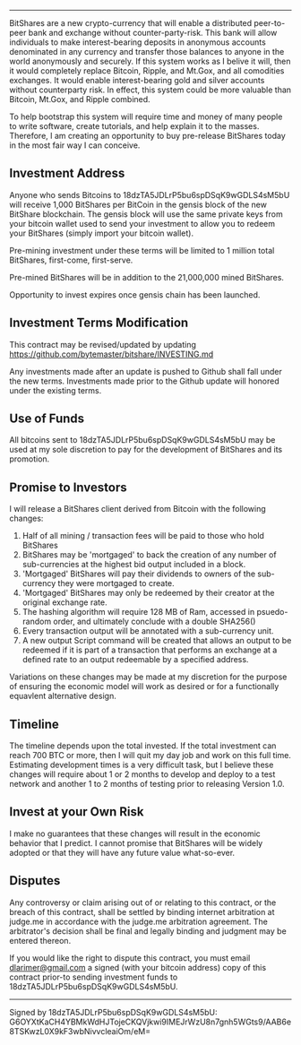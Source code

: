 ----------------------------------------------------------------------------------------
BitShares are a new crypto-currency that will enable a distributed peer-to-peer
bank and exchange without counter-party-risk.  This bank will allow individuals
to make interest-bearing deposits in anonymous accounts denominated in any currency 
and transfer those balances to anyone in the world anonymously and securely.  If this 
system works as I belive it will, then it would completely replace Bitcoin, Ripple, and Mt.Gox, and all 
comodities exchanges.  It would enable interest-bearing gold and silver accounts
without counterparty risk.  In effect, this system could be more valuable than
Bitcoin, Mt.Gox, and Ripple combined.

To help bootstrap this system will require time and money of many people to
write software, create tutorials, and help explain it to the masses.  Therefore,
I am creating an opportunity to buy pre-release BitShares today in the most fair
way I can conceive.

Investment Address
------------------
Anyone who sends Bitcoins to 18dzTA5JDLrP5bu6spDSqK9wGDLS4sM5bU will receive 1,000
BitShares per BitCoin in the gensis block of the new BitShare blockchain.  The gensis block will
use the same private keys from your bitcoin wallet used to send your investment to allow you 
to redeem your BitShares (simply import your bitcoin wallet).

Pre-mining investment under these terms will be limited to 1 million total BitShares, first-come, first-serve.

Pre-mined BitShares will be in addition to the 21,000,000 mined BitShares.

Opportunity to invest expires once gensis chain has been launched.

Investment Terms Modification 
-----------------
This contract may be revised/updated by updating https://github.com/bytemaster/bitshare/INVESTING.md 

Any investments made after an update is pushed to Github shall fall under the new terms. Investments
made prior to the Github update will honored under the existing terms.


Use of Funds
-----------------
All bitcoins sent to 18dzTA5JDLrP5bu6spDSqK9wGDLS4sM5bU may be used at my sole discretion to
pay for the development of BitShares and its promotion.  

Promise to Investors
--------------------
I will release a BitShares client derived from Bitcoin with the following changes:

1) Half of all mining / transaction fees will be paid to those who hold BitShares
2) BitShares may be 'mortgaged' to back the creation of any number of sub-currencies at the highest bid output included in a block.
3) 'Mortgaged' BitShares will pay their dividends to owners of the sub-currency they were mortgaged to create.
4) 'Mortgaged' BitShares may only be redeemed by their creator at the original exchange rate.
5) The hashing algorithm will require 128 MB of Ram, accessed in psuedo-random order, and ultimately conclude with a double SHA256()
6) Every transaction output will be annotated with a sub-currency unit.
7) A new output Script command will be created that allows an output to be redeemed if it is part of a transaction that
   performs an exchange at a defined rate to an output redeemable by a specified address.

Variations on these changes may be made at my discretion for the purpose of ensuring the
economic model will work as desired or for a functionally equavlent alternative design.

Timeline
--------------------
The timeline depends upon the total invested.  If the total investment can reach 700 BTC or more, 
then I will quit my day job and work on this full time.  Estimating development times is a very
difficult task, but I believe these changes will require about 1 or 2 months to develop and 
deploy to a test network and another 1 to 2 months of testing prior to releasing Version 1.0.

Invest at your Own Risk
-------------------
I make no guarantees that these changes will result in the economic behavior that I predict. I cannot
promise that BitShares will be widely adopted or that they will have any future value what-so-ever. 


Disputes
-------------------
Any controversy or claim arising out of or relating to this contract, or the breach of this contract, shall be settled by binding internet arbitration at judge.me in accordance with the judge.me arbitration agreement. The arbitrator's decision shall be final and legally binding and judgment may be entered thereon.

If you would like the right to dispute this contract, you must email dlarimer@gmail.com a signed (with your bitcoin address) copy of this
contract prior-to sending investment funds to 18dzTA5JDLrP5bu6spDSqK9wGDLS4sM5bU. 

-----------------------------------------------------------------------------------------
Signed by 18dzTA5JDLrP5bu6spDSqK9wGDLS4sM5bU:  G6OYXtKaCH4YBMkWdHJTojeCKQVjkwi9IMEJrWzU8n7gnh5WGts9/AAB6e8TSKwzL0X9kF3wbNivvcleaiOm/eM=
